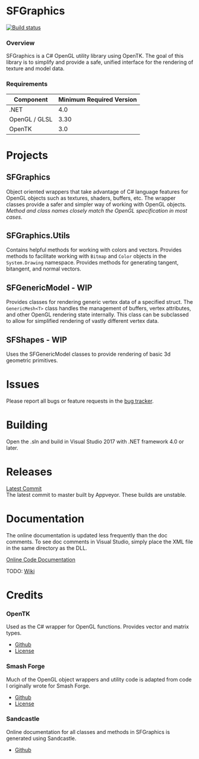 # SFGraphics
[![Build status](https://ci.appveyor.com/api/projects/status/2u86186wtxiq77jw/branch/master?svg=true)](https://ci.appveyor.com/project/ScanMountGoat/sfgraphics/branch/master)  

### Overview
SFGraphics is a C# OpenGL utility library using OpenTK. The goal of this library is to simplify and provide a safe, unified interface for the rendering of texture and model data.

### Requirements
| Component | Minimum Required Version |
| ---     | ---------------------- |
| .NET | 4.0 |
| OpenGL / GLSL | 3.30 |
| OpenTK | 3.0 |

# Projects
## SFGraphics
Object oriented wrappers that take advantage of C# language features for OpenGL objects such as textures, shaders, buffers, etc. The wrapper classes provide a safer and simpler way of working with OpenGL objects. *Method and class names closely match the OpenGL specification in most cases.*

## SFGraphics.Utils
Contains helpful methods for working with colors and vectors. Provides methods to facilitate working with `Bitmap` and `Color` objects in the `System.Drawing` namespace. Provides methods for generating tangent, bitangent, and normal vectors. 

## SFGenericModel - WIP
Provides classes for rendering generic vertex data of a specified struct. The `GenericMesh<T>` class handles the management of buffers, vertex attributes, and other OpenGL rendering state internally. This class can be subclassed to allow for simplified rendering of vastly different vertex data.

## SFShapes - WIP
Uses the SFGenericModel classes to provide rendering of basic 3d geometric primitives.

# Issues
Please report all bugs or feature requests in the [bug tracker](https://github.com/ScanMountGoat/SFGraphics/issues).

# Building
Open the .sln and build in Visual Studio 2017 with .NET framework 4.0 or later.

# Releases
[Latest Commit](https://github.com/ScanMountGoat/SFGraphics/releases)  
The latest commit to master built by Appveyor. These builds are unstable.

# Documentation
The online documentation is updated less
frequently than the doc comments. To see doc comments in Visual Studio, simply place the XML file in the same directory
as the DLL.

[Online Code Documentation](https://scanmountgoat.github.io/SFGraphics/)

TODO: [Wiki]()

# Credits
### OpenTK  
Used as the C# wrapper for OpenGL functions. Provides vector and matrix types.
* [Github](https://github.com/opentk/opentk)
* [License](https://github.com/opentk/opentk/blob/develop/License.txt)

### Smash Forge  
Much of the OpenGL object wrappers and utility code is adapted from code I originally wrote for Smash Forge.
* [Github](https://github.com/jam1garner/Smash-Forge)
* [License](https://github.com/jam1garner/Smash-Forge/blob/master/License.txt)

### Sandcastle
Online documentation for all classes and methods in SFGraphics is generated using Sandcastle.
* [Github](https://github.com/EWSoftware/SHFB)
